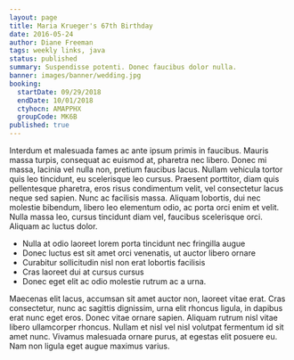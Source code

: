 ```yaml
---
layout: page
title: Maria Krueger's 67th Birthday
date: 2016-05-24
author: Diane Freeman
tags: weekly links, java
status: published
summary: Suspendisse potenti. Donec faucibus dolor nulla.
banner: images/banner/wedding.jpg
booking:
  startDate: 09/29/2018
  endDate: 10/01/2018
  ctyhocn: AMAPPHX
  groupCode: MK6B
published: true
---
```

Interdum et malesuada fames ac ante ipsum primis in faucibus. Mauris massa turpis, consequat ac euismod at, pharetra nec libero. Donec mi massa, lacinia vel nulla non, pretium faucibus lacus. Nullam vehicula tortor quis leo tincidunt, eu scelerisque leo cursus. Praesent porttitor, diam quis pellentesque pharetra, eros risus condimentum velit, vel consectetur lacus neque sed sapien. Nunc ac facilisis massa. Aliquam lobortis, dui nec molestie bibendum, libero leo elementum odio, ac porta orci enim et velit. Nulla massa leo, cursus tincidunt diam vel, faucibus scelerisque orci. Aliquam ac luctus dolor.

* Nulla at odio laoreet lorem porta tincidunt nec fringilla augue
* Donec luctus est sit amet orci venenatis, ut auctor libero ornare
* Curabitur sollicitudin nisl non erat lobortis facilisis
* Cras laoreet dui at cursus cursus
* Donec eget elit ac odio molestie rutrum ac a urna.

Maecenas elit lacus, accumsan sit amet auctor non, laoreet vitae erat. Cras consectetur, nunc ac sagittis dignissim, urna elit rhoncus ligula, in dapibus erat nunc eget eros. Donec vitae ornare sapien. Aliquam rutrum nisl vitae libero ullamcorper rhoncus. Nullam et nisl vel nisl volutpat fermentum id sit amet nunc. Vivamus malesuada ornare purus, at egestas elit posuere eu. Nam non ligula eget augue maximus varius.
